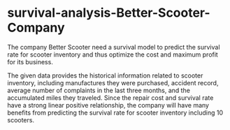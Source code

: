 # survival-analysis-Better-Scooter-Company
The company Better Scooter need a survival model to predict the survival rate for scooter inventory and thus 
optimize the cost and maximum profit for its business. 

The given data provides the historical information related to scooter inventory, including manufactures they were 
purchased, accident record, average number of complaints in the last three months, and the accumulated miles they 
traveled. Since the repair cost and survival rate have a strong linear positive relationship, the company will have 
many benefits from predicting the survival rate for scooter inventory including 10 scooters.
